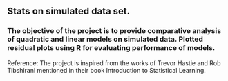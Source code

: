 ## Stats on simulated data set.

### The objective of the project is to provide comparative analysis of quadratic and linear models on simulated data. Plotted residual plots using R for evaluating performance of models.

Reference: The project is inspired from the works of Trevor Hastie and Rob Tibshirani mentioned in their book Introduction to Statistical Learning.
